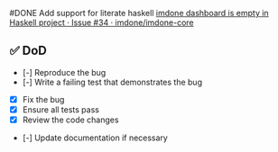 #DONE  Add support for literate haskell
[imdone dashboard is empty in Haskell project · Issue #34 · imdone/imdone-core](https://github.com/imdone/imdone-core/issues/34)
<!--
#imdone-1.54.6
#bug
created:2025-03-01T12:08:18-05:00
-->
## :white_check_mark: DoD
- [-] Reproduce the bug
- [-] Write a failing test that demonstrates the bug
- [x] Fix the bug
- [x] Ensure all tests pass
- [x] Review the code changes
- [-] Update documentation if necessary
<!--
order:0
completed:2025-03-01T13:59:44-05:00
archived:true
archivedAt:2025-03-01T13:59:44-05:00
originalPath:lib/languages.js
originalLine:39
-->



